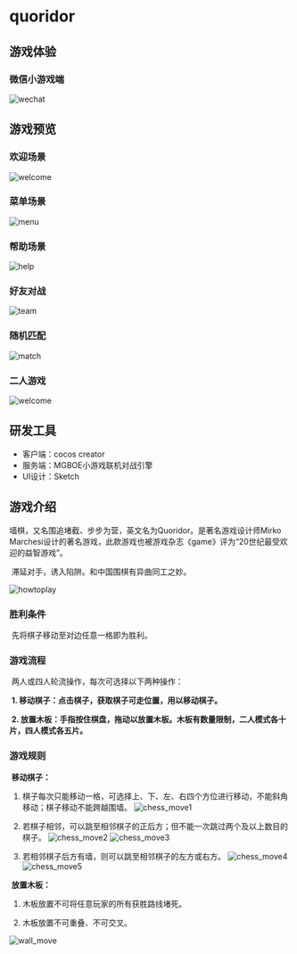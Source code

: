 # quoridor

## 游戏体验

### 微信小游戏端

![wechat](https://github.com/shiyicode/quoridor/blob/master/readme-image/wechat_play.JPG)

## 游戏预览

### 欢迎场景
![welcome](https://github.com/shiyicode/quoridor/blob/master/readme-image/IMG_0660.PNG)

### 菜单场景
![menu](https://github.com/shiyicode/quoridor/blob/master/readme-image/IMG_0660.PNG)

### 帮助场景
![help](https://github.com/shiyicode/quoridor/blob/master/readme-image/IMG_0653.PNG)

### 好友对战
![team](https://github.com/shiyicode/quoridor/blob/master/readme-image/IMG_0655.PNG)

### 随机匹配
![match](https://github.com/shiyicode/quoridor/blob/master/readme-image/IMG_0654.PNG)

### 二人游戏
![welcome](https://github.com/shiyicode/quoridor/blob/master/readme-image/IMG_0660.PNG)


## 研发工具
- 客户端：cocos creator
- 服务端：MGBOE小游戏联机对战引擎
- UI设计：Sketch

## 游戏介绍

​	墙棋，又名围追堵截、步步为营，英文名为Quoridor。是著名游戏设计师Mirko Marchesi设计的著名游戏，此款游戏也被游戏杂志《game》评为“20世纪最受欢迎的益智游戏”。

​	滞延对手，诱入陷阱。和中国围棋有异曲同工之妙。



![howtoplay](https://github.com/shiyicode/quoridor/blob/master/readme-image/howtoplay.png)



### 胜利条件

​	先将棋子移动至对边任意一格即为胜利。



### 游戏流程

​	两人或四人轮流操作，每次可选择以下两种操作：

​	**1. 移动棋子：点击棋子，获取棋子可走位置，用以移动棋子。**

​	**2. 放置木板：手指按住棋盘，拖动以放置木板。木板有数量限制，二人模式各十片，四人模式各五片。**



### 游戏规则

​	**移动棋子：**

1. 棋子每次只能移动一格，可选择上、下、左、右四个方位进行移动，不能斜角移动；棋子移动不能跨越围墙。
![chess_move1](https://github.com/shiyicode/quoridor/blob/master/readme-image/chess_move1.png)

2. 若棋子相邻，可以跳至相邻棋子的正后方；但不能一次跳过两个及以上数目的棋子。
![chess_move2](https://github.com/shiyicode/quoridor/blob/master/readme-image/chess_move2.png)
![chess_move3](https://github.com/shiyicode/quoridor/blob/master/readme-image/chess_move3.png)

3. 若相邻棋子后方有墙，则可以跳至相邻棋子的左方或右方。
![chess_move4](https://github.com/shiyicode/quoridor/blob/master/readme-image/chess_move4.png)
![chess_move5](https://github.com/shiyicode/quoridor/blob/master/readme-image/chess_move5.png)



​	**放置木板：**

1. 木板放置不可将任意玩家的所有获胜路线堵死。

2. 木板放置不可重叠、不可交叉。

![wall_move](https://github.com/shiyicode/quoridor/blob/master/readme-image/wall_move.png)
